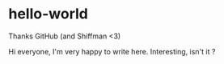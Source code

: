 # hello-world
Thanks GitHub (and Shiffman &lt;3)

Hi everyone, I'm very happy to write here. Interesting, isn't it ?
